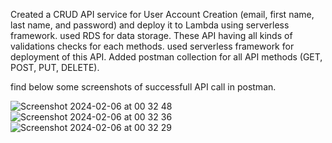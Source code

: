 Created a CRUD API service for User Account Creation (email, first name, last name, and password) and deploy it to Lambda using serverless framework. used RDS for data storage. These API having all kinds of validations checks for each methods.
used serverless framework for deployment of this API. 
Added postman collection for all API methods (GET, POST, PUT, DELETE).

find below some screenshots of successfull API call in postman.

![Screenshot 2024-02-06 at 00 32 48](https://github.com/CoderAvi/Icompaas-crud-api/assets/63573996/562f806e-4332-4570-9c73-0f91258709dd)
![Screenshot 2024-02-06 at 00 32 36](https://github.com/CoderAvi/Icompaas-crud-api/assets/63573996/e7abdc0a-0ffb-4de9-94fc-ae4c640b539b)
![Screenshot 2024-02-06 at 00 32 29](https://github.com/CoderAvi/Icompaas-crud-api/assets/63573996/0f30f921-a104-40db-9238-8703832cf87d)

